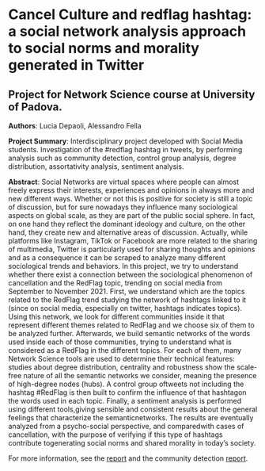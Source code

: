 # Cancel Culture and redflag hashtag: a social network analysis approach to social norms and morality generated in Twitter
## Project for Network Science course at University of Padova.

**Authors**: Lucia Depaoli, Alessandro Fella

**Project Summary**: Interdisciplinary project developed with Social Media students. Investigation of the \#redflag hashtag in tweets, by performing analysis such as community detection, control group analysis, degree distribution, assortativity analysis, sentiment analysis.

**Abstract**: Social Networks are virtual spaces where people can almost freely express their interests, experiences and opinions in always more and new different ways. Whether or not this is positive for society is still a topic of discussion, but for sure nowadays they influence many sociological aspects on global scale, as they are part of the public social sphere. In fact, on one hand they reflect the dominant ideology and culture, on the other hand, they create new and alternative areas of discussion. Actually, while platforms like Instagram, TikTok or Facebook are more related to the sharing of multimedia, Twitter is particularly used for sharing thoughts and opinions and as a consequence it can be scraped to analyze many different sociological trends and behaviors. In this project, we try to understand whether there exist a connection between the sociological phenomenon of cancellation and the RedFlag topic, trending on social media from September to November 2021. First, we understand which are the topics related to the RedFlag trend studying the network of hashtags linked to it (since on social media, especially on twitter, hashtags indicates topics). Using this network, we look for different communities inside it that represent different themes related to RedFlag and we choose six of them to be analyzed further. Afterwards, we build semantic networks of the words used inside each of those communities, trying to understand what is considered as a RedFlag in the different topics. For each of them, many Network Science tools are used to determine their technical features: studies about degree distribution, centrality and robustness show the scale-free nature of all the semantic networks we consider, meaning the presence of high-degree nodes (hubs). A control group oftweets not including the hashtag #RedFlag is then built to confirm the influence of that hashtagon the words used in each topic. Finally, a sentiment analysis is performed using different tools,giving sensible and consistent results about the general feelings that characterize the semanticnetworks. The results are eventually analyzed from a psycho-social perspective, and comparedwith cases of cancellation, with the purpose of verifying if this type of hashtags contribute togenerating social norms and shared morality in today’s society.

For more information, see the [report](https://github.com/luciadepaoli/redflag-project-network-science/blob/main/CancelCulture_RedFlag_report.pdf) and the community detection [report](https://github.com/luciadepaoli/redflag-project-network-science/blob/main/CommunityDetection_Depaoli_Mistrali_report.pdf).

